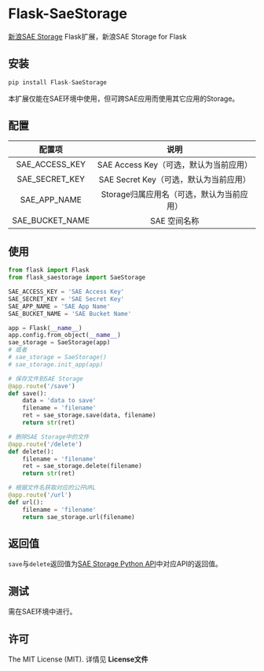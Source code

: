 # Flask-SaeStorage
[新浪SAE Storage](http://sae.sina.com.cn/doc/python/storage.html) Flask扩展，新浪SAE Storage for Flask

## 安装
```python
pip install Flask-SaeStorage
```
本扩展仅能在SAE环境中使用，但可跨SAE应用而使用其它应用的Storage。

## 配置
| 配置项 | 说明 |
|:--------------------:|:---------------------------:|
| SAE_ACCESS_KEY | SAE Access Key（可选，默认为当前应用） |
| SAE_SECRET_KEY | SAE Secret Key（可选，默认为当前应用） |
| SAE_APP_NAME | Storage归属应用名（可选，默认为当前应用） |
| SAE_BUCKET_NAME | SAE 空间名称 |

## 使用
```python
from flask import Flask
from flask_saestorage import SaeStorage

SAE_ACCESS_KEY = 'SAE Access Key'
SAE_SECRET_KEY = 'SAE Secret Key'
SAE_APP_NAME = 'SAE App Name'
SAE_BUCKET_NAME = 'SAE Bucket Name'

app = Flask(__name__)
app.config.from_object(__name__)
sae_storage = SaeStorage(app)
# 或者
# sae_storage = SaeStorage()
# sae_storage.init_app(app)

# 保存文件到SAE Storage
@app.route('/save')
def save():
    data = 'data to save'
    filename = 'filename'
    ret = sae_storage.save(data, filename)
    return str(ret)

# 删除SAE Storage中的文件
@app.route('/delete')
def delete():
    filename = 'filename'
    ret = sae_storage.delete(filename)
    return str(ret)

# 根据文件名获取对应的公开URL
@app.route('/url')
def url():
    filename = 'filename'
    return sae_storage.url(filename)
```

## 返回值
`save`与`delete`返回值为[SAE Storage Python API](http://sae.sina.com.cn/doc/python/storage.html#module-sae.storage)中对应API的返回值。

## 测试
需在SAE环境中进行。

## 许可
The MIT License (MIT). 详情见 __License文件__